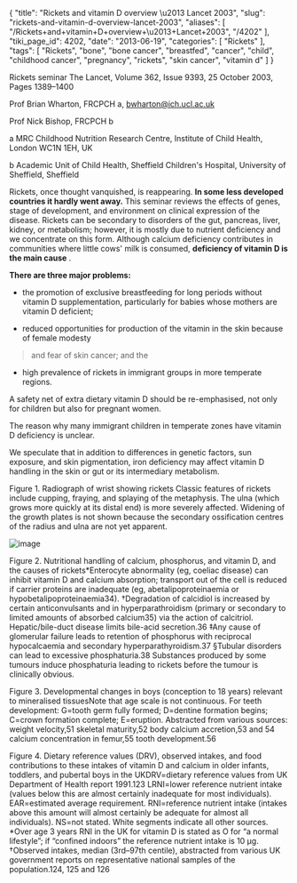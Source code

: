 {
    "title": "Rickets and vitamin D overview \u2013 Lancet 2003",
    "slug": "rickets-and-vitamin-d-overview-lancet-2003",
    "aliases": [
        "/Rickets+and+vitamin+D+overview+\u2013+Lancet+2003",
        "/4202"
    ],
    "tiki_page_id": 4202,
    "date": "2013-06-19",
    "categories": [
        "Rickets"
    ],
    "tags": [
        "Rickets",
        "bone",
        "bone cancer",
        "breastfed",
        "cancer",
        "child",
        "childhood cancer",
        "pregnancy",
        "rickets",
        "skin cancer",
        "vitamin d"
    ]
}


Rickets seminar The Lancet, Volume 362, Issue 9393, 25 October 2003, Pages 1389–1400

Prof Brian Wharton, FRCPCH a, bwharton@ich.ucl.ac.uk

Prof Nick Bishop, FRCPCH b

a MRC Childhood Nutrition Research Centre, Institute of Child Health, London WC1N 1EH, UK

b Academic Unit of Child Health, Sheffield Children's Hospital, University of Sheffield, Sheffield

Rickets, once thought vanquished, is reappearing.  **In some less developed countries it hardly went away.**  This seminar reviews the effects of genes, stage of development, and environment on clinical expression of the disease. Rickets can be secondary to disorders of the gut, pancreas, liver, kidney, or metabolism; however, it is mostly due to nutrient deficiency and we concentrate on this form. Although calcium deficiency contributes in communities where little cows' milk is consumed,  **deficiency of vitamin D is the main cause** .  

 **There are three major problems:** 

* the promotion of exclusive breastfeeding for long periods without vitamin D supplementation, particularly for babies whose mothers are vitamin D deficient; 

* reduced opportunities for production of the vitamin in the skin because of female modesty 

> and fear of skin cancer; and the 

* high prevalence of rickets in immigrant groups in more temperate regions. 

A safety net of extra dietary vitamin D should be re-emphasised, not only for children but also for pregnant women. 

The reason why many immigrant children in temperate zones have vitamin D deficiency is unclear. 

We speculate that in addition to differences in genetic factors, sun exposure, and skin pigmentation, iron deficiency may affect vitamin D handling in the skin or gut or its intermediary metabolism.

Figure 1. Radiograph of wrist showing rickets Classic features of rickets include cupping, fraying, and splaying of the metaphysis. The ulna (which grows more quickly at its distal end) is more severely affected. Widening of the growth plates is not shown because the secondary ossification centres of the radius and ulna are not yet apparent.

<img src="https://d378j1rmrlek7x.cloudfront.net/attachments/jpeg/rickets2.jpg" alt="image">

Figure 2. Nutritional handling of calcium, phosphorus, and vitamin D, and the causes of rickets*Enterocyte abnormality (eg, coeliac disease) can inhibit vitamin D and calcium absorption; transport out of the cell is reduced if carrier proteins are inadequate (eg, abetalipoproteinaemia or hypobetalipoproteinaemia34). †Degradation of calcidiol is increased by certain anticonvulsants and in hyperparathroidism (primary or secondary to limited amounts of absorbed calcium35) via the action of calcitriol. Hepatic/bile-duct disease limits bile-acid secretion.36 ‡Any cause of glomerular failure leads to retention of phosphorus with reciprocal hypocalcaemia and secondary hyperparathyroidism.37 §Tubular disorders can lead to excessive phosphaturia.38 Substances produced by some tumours induce phosphaturia leading to rickets before the tumour is clinically obvious.

Figure 3. Developmental changes in boys (conception to 18 years) relevant to mineralised tissuesNote that age scale is not continuous. For teeth development: G=tooth germ fully formed; D=dentine formation begins; C=crown formation complete; E=eruption. Abstracted from various sources: weight velocity,51 skeletal maturity,52 body calcium accretion,53 and 54 calcium concentration in femur,55 tooth development.56

Figure 4. Dietary reference values (DRV), observed intakes, and food contributions to these intakes of vitamin D and calcium in older infants, toddlers, and pubertal boys in the UKDRV=dietary reference values from UK Department of Health report 1991.123 LRNI=lower reference nutrient intake (values below this are almost certainly inadequate for most individuals). EAR=estimated average requirement. RNI=reference nutrient intake (intakes above this amount will almost certainly be adequate for almost all individuals). NS=not stated. White segments indicate all other sources. *Over age 3 years RNI in the UK for vitamin D is stated as O for “a normal lifestyle”; if “confined indoors” the reference nutrient intake is 10 μg. †Observed intakes, median (3rd–97th centile), abstracted from various UK government reports on representative national samples of the population.124, 125 and 126